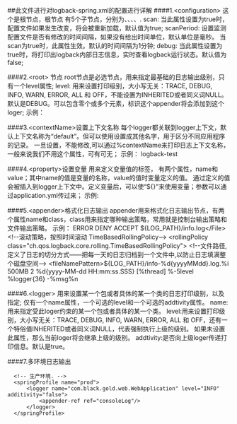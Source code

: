 ##此文件进行对logback-spring.xml的配置进行详解
####1.\<configuration>
    <configuration scan="true" scanPeriod="10 seconds"></configuration> 这个是根节点，根节点
    <configuration>有5个子节点，分别为<root>、<contextName>、<property>、<appender>、<logger>.
    scan: 当此属性设置为true时，配置文件如果发生改变，将会被重新加载，默认值为true;
    scanPeriod: 设置监测配置文件是否有修改的时间间隔，如果没有给出时间单位，默认单位是毫秒。
    当scan为true时，此属性生效。默认的时间间隔为1分钟;
    debug: 当此属性设置为true时，将打印出logback内部日志信息，实时查看logback运行状态。默认值为false;

####2.\<root> 节点
    root节点是必选节点，用来指定最基础的日志输出级别，只有一个level属性;
    level: 用来设置打印级别，大小写无关：TRACE, DEBUG, INFO, WARN, ERROR, ALL 和 OFF，不能设置为INHERITED或者同义词NULL。
    默认是DEBUG。可以包含零个或多个元素，标识这个appender将会添加到这个loger;
    示例：
        <root level="debug">
                <appender-ref ref="info_file" />
                <appender-ref ref="error_file" />
        </root>

####3.\<contextName>设置上下文名称
    每个logger都关联到logger上下文，默认上下文名称为“default”。但可以使用设置成其他名字，用于区分不同应用程序的记录。
    一旦设置，不能修改,可以通过%contextName来打印日志上下文名称，一般来说我们不用这个属性，可有可无；
    示例：
        <contextName>logback-test</contextName>

####4.\<property>设置变量
    用来定义变量值的标签， 有两个属性，name和value；其中name的值是变量的名称，value的值时变量定义的值。
    通过定义的值会被插入到logger上下文中。定义变量后，可以使“${}”来使用变量；参数可以通过application.yml传过来；
    示例:
        <property name="logback.dir" value="/users/logs/"/>
         <property name="logback.appname" value="web"/>

####5.\<appender>格式化日志输出
    appender用来格式化日志输出节点，有两个属性name和class，class用来指定哪种输出策略，常用就是控制台输出策略和文件输出策略。
    示例：
            <!--输出到文件 RollingFileAppender-->
            <appender name="info_file" class="ch.qos.logback.core.rolling.RollingFileAppender">
                <!--如果只是想要 Info 级别的日志，只是过滤 info 还是会输出 Error 日志，因为 Error 的级别高，
                  所以我们使用下面的策略，可以避免输出 Error 的日志-->
                <filter class="ch.qos.logback.classic.filter.LevelFilter">
                    <!--过滤 Error-->
                    <level>ERROR</level>
                    <!--匹配到就禁止-->
                    <onMatch>DENY</onMatch>
                    <!--没有匹配到就允许-->
                    <onMismatch>ACCEPT</onMismatch>
                </filter>
                <!--日志名称，如果没有File 属性，那么只会使用FileNamePattern的文件路径规则
                如果同时有<File>和<FileNamePattern>，那么当天日志是<File>，明天会自动把今天
                的日志改名为今天的日期。即，<File> 的日志都是当天的。-->
                <File>${LOG_PATH}/info.log</File>
                <!--滚动策略，按照时间滚动 TimeBasedRollingPolicy-->
                <rollingPolicy class="ch.qos.logback.core.rolling.TimeBasedRollingPolicy">
                    <!--文件路径,定义了日志的切分方式——把每一天的日志归档到一个文件中,以防止日志填满整个磁盘空间-->
                    <fileNamePattern>${LOG_PATH}/info-%d{yyyyMMdd}.log.%i</fileNamePattern>
                    <timeBasedFileNamingAndTriggeringPolicy class="ch.qos.logback.core.rolling.SizeAndTimeBasedFNATP">
                        <maxFileSize>500MB</maxFileSize>
                    </timeBasedFileNamingAndTriggeringPolicy>
                    <!--只保留最近2天的日志-->
                    <maxHistory>2</maxHistory>
                    <!--用来指定日志文件的上限大小，那么到了这个值，就会删除旧的日志-->
                    <!--<totalSizeCap>1GB</totalSizeCap>-->
                </rollingPolicy>
                <layout class="ch.qos.logback.classic.PatternLayout">
                    <Pattern>%d{yyyy-MM-dd HH:mm:ss.SSS} [%thread] %-5level %logger{36} -%msg%n</Pattern>
                </layout>
                <!--日志输出编码格式化-->
                <!--<encoder class="ch.qos.logback.classic.PatternLayout">
                    <charset>UTF-8</charset>
                    <Pattern>%d{yyyy-MM-dd HH:mm:ss.SSS} %logback-test [%thread] %-5level %logger{36} -%msg%n</Pattern>
                </encoder>-->
            </appender>

####6.\<logger>
    用来设置某一个包或者具体的某一个类的日志打印级别，以及指定<appender>;
    <logger>仅有一个name属性，一个可选的level和一个可选的addtivity属性。
    name:用来指定受此loger约束的某一个包或者具体的某一个类。
    level:用来设置打印级别，大小写无关：TRACE, DEBUG, INFO, WARN, ERROR, ALL 和 OFF，还有一个特俗值INHERITED或者同义词NULL，代表强制执行上级的级别。
    如果未设置此属性，那么当前loger将会继承上级的级别。
    addtivity:是否向上级loger传递打印信息。默认是true。

####7.多环境日志输出
      <!-- 测试环境+开发环境. 多个使用逗号隔开. -->
      <springProfile name="test,dev">
          <logger name="com.black.gold.web.WebApplication" level="DEBUG" additivity="false">
              <appender-ref ref="consoleLog"/>
          </logger>
      </springProfile>

      <!-- 生产环境. -->
      <springProfile name="prod">
          <logger name="com.black.gold.web.WebApplication" level="INFO" additivity="false">
              <appender-ref ref="consoleLog"/>
          </logger>
      </springProfile>